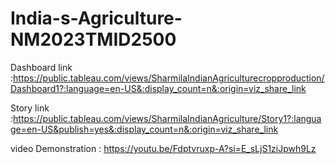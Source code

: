 # India-s-Agriculture-NM2023TMID2500

Dashboard link :https://public.tableau.com/views/SharmilaIndianAgriculturecropproduction/Dashboard1?:language=en-US&:display_count=n&:origin=viz_share_link

Story link :https://public.tableau.com/views/SharmilaIndianAgriculture/Story1?:language=en-US&publish=yes&:display_count=n&:origin=viz_share_link

video Demonstration : https://youtu.be/Fdptvruxp-A?si=E_sLjS1ziJpwh9Lz
